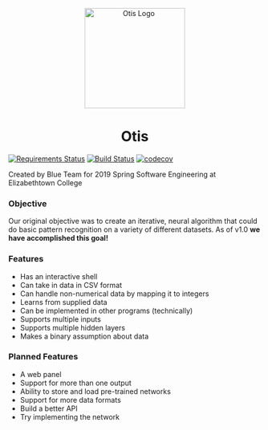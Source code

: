 <p align="center"><a target="_blank" rel="noopener noreferrer"><img width="200" src="https://i.imgur.com/vva7rFG.png" alt="Otis Logo"></a>
<br></p>
<h1 align="center"> Otis </h1>

[![Requirements Status](https://requires.io/github/etown-blue-team/Otis/requirements.svg?branch=master)](https://requires.io/github/etown-blue-team/Otis/requirements/?branch=master)
[![Build Status](https://travis-ci.org/etown-blue-team/Otis.svg?branch=cicd)](https://travis-ci.org/etown-blue-team/Otis)
[![codecov](https://codecov.io/gh/etown-blue-team/Otis/branch/cicd/graph/badge.svg)](https://codecov.io/gh/etown-blue-team/Otis)

Created by Blue Team for 2019 Spring Software Engineering at Elizabethtown College

### Objective
Our original objective was to create an iterative, neural algorithm that could do basic pattern recognition on a variety of different datasets. As of v1.0 **we have accomplished this goal!**

### Features
* Has an interactive shell
* Can take in data in CSV format
* Can handle non-numerical data by mapping it to integers
* Learns from supplied data
* Can be implemented in other programs (technically)
* Supports multiple inputs
* Supports multiple hidden layers
* Makes a binary assumption about data

### Planned Features
* A web panel
* Support for more than one output
* Ability to store and load pre-trained networks
* Support for more data formats
* Build a better API
* Try implementing the network
